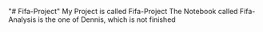 "# Fifa-Project" 
My Project is called Fifa-Project
The Notebook called Fifa-Analysis is the one of Dennis, which is not finished
